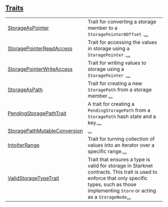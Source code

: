 
[Traits](./core-starknet-storage-traits.md)
 ---
| | |
|:---|:---|
| [StorageAsPointer](./core-starknet-storage-StorageAsPointer.md) | Trait for converting a storage member to a `StoragePointer0Offset` .[...](./core-starknet-storage-StorageAsPointer.md) |
| [StoragePointerReadAccess](./core-starknet-storage-StoragePointerReadAccess.md) | Trait for accessing the values in storage using a `StoragePointer` .[...](./core-starknet-storage-StoragePointerReadAccess.md) |
| [StoragePointerWriteAccess](./core-starknet-storage-StoragePointerWriteAccess.md) | Trait for writing values to storage using a `StoragePointer` .[...](./core-starknet-storage-StoragePointerWriteAccess.md) |
| [StorageAsPath](./core-starknet-storage-StorageAsPath.md) | Trait for creating a new `StoragePath`  from a storage member.[...](./core-starknet-storage-StorageAsPath.md) |
| [PendingStoragePathTrait](./core-starknet-storage-PendingStoragePathTrait.md) | A trait for creating a `PendingStoragePath`  from a `StoragePath`  hash state and a key.[...](./core-starknet-storage-PendingStoragePathTrait.md) |
| [StoragePathMutableConversion](./core-starknet-storage-StoragePathMutableConversion.md) | [...](./core-starknet-storage-StoragePathMutableConversion.md) |
| [IntoIterRange](./core-starknet-storage-IntoIterRange.md) | Trait for turning collection of values into an iterator over a specific range.[...](./core-starknet-storage-IntoIterRange.md) |
| [ValidStorageTypeTrait](./core-starknet-storage-ValidStorageTypeTrait.md) | Trait that ensures a type is valid for storage in Starknet contracts. This trait is used to enforce that only specific types, such as those implementing `Store`  or acting as a `StorageNode`[...](./core-starknet-storage-ValidStorageTypeTrait.md) |
